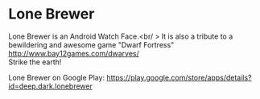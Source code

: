 # Lone Brewer
Lone Brewer is an Android Watch Face.<br/ >
It is also a tribute to a bewildering and awesome game "Dwarf Fortress"<br />
http://www.bay12games.com/dwarves/<br />
Strike the earth!

Lone Brewer on Google Play:
https://play.google.com/store/apps/details?id=deep.dark.lonebrewer

